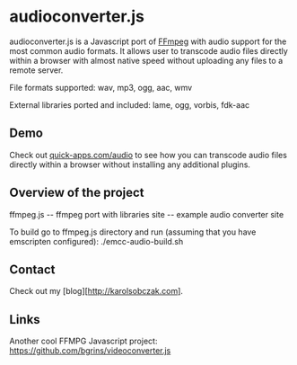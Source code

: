 audioconverter.js
=================

audioconverter.js is a Javascript port of [FFmpeg](http://ffmpeg.org/) with audio support for the most common audio formats. It allows user to transcode audio files directly within a browser with almost native speed without uploading any files to a remote server.

File formats supported:
wav, mp3, ogg, aac, wmv

External libraries ported and included:
lame, ogg, vorbis, fdk-aac

## Demo

Check out [quick-apps.com/audio](http://quick-apps.com/audio) to see how you can transcode audio files directly within a browser without installing any additional plugins.

## Overview of the project

ffmpeg.js 	-- ffmpeg port with libraries
site		-- example audio converter site

To build go to ffmpeg.js directory and run (assuming that you have emscripten configured):
./emcc-audio-build.sh

## Contact

Check out my [blog][http://karolsobczak.com].

## Links

Another cool FFMPG Javascript project: https://github.com/bgrins/videoconverter.js